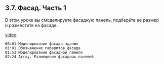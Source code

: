 ## 3.7. Фасад. Часть 1

В этом уроке вы смоделируете фасадную панель, подберёте её размер и разместите на фасаде.

[video](https://player.softculture.cc/embed/online/RHN/RHN_72.15.06_L3-7_Facade_Working_With_Blocks)

``` chapters
00:01 Моделирование фасада здания
01:01 Обозначение габаритов фасада
01:53 Моделирование фасадной панели
02:24 Array. Размещение фасадных панелей
```